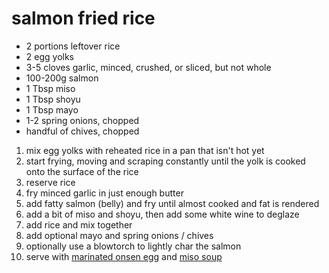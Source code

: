 # salmon fried rice

* 2 portions leftover rice
* 2 egg yolks
* 3-5 cloves garlic, minced, crushed, or sliced, but not whole
* 100-200g salmon
* 1 Tbsp miso
* 1 Tbsp shoyu
* 1 Tbsp mayo
* 1-2 spring onions, chopped
* handful of chives, chopped

1. mix egg yolks with reheated rice in a pan that isn't hot yet
2. start frying, moving and scraping constantly until the yolk is cooked onto the surface of the rice
3. reserve rice
4. fry minced garlic in just enough butter
5. add fatty salmon (belly) and fry until almost cooked and fat is rendered
6. add a bit of miso and shoyu, then add some white wine to deglaze
7. add rice and mix together
8. add optional mayo and spring onions / chives
9. optionally use a blowtorch to lightly char the salmon
10. serve with [marinated onsen egg](../recipes/ramen-eggs.md) and [miso soup](../recipes/miso-soup.md)
